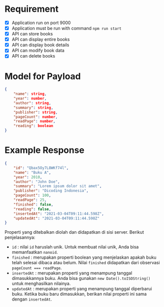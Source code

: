 # Requirement
- [x] Application run on port 9000
- [x] Application must be run with command `npm run start`
- [x] API can store books
- [x] API can display entire books
- [x] API can display book details
- [x] API can modify book data
- [x] API can delete books

# Model for Payload
```json
{
    "name": string,
    "year": number,
    "author": string,
    "summary": string,
    "publisher": string,
    "pageCount": number,
    "readPage": number,
    "reading": boolean
}
```

# Example Response
```json
{
    "id": "Qbax5Oy7L8WKf74l",
    "name": "Buku A",
    "year": 2010,
    "author": "John Doe",
    "summary": "Lorem ipsum dolor sit amet",
    "publisher": "Dicoding Indonesia",
    "pageCount": 100,
    "readPage": 25,
    "finished": false,
    "reading": false,
    "insertedAt": "2021-03-04T09:11:44.598Z",
    "updatedAt": "2021-03-04T09:11:44.598Z"
}
```

Properti yang ditebalkan diolah dan didapatkan di sisi server. Berikut penjelasannya:
- `id` : nilai `id` haruslah unik. Untuk membuat nilai unik, Anda bisa memanfaatkan `nanoid`.
- `finished` : merupakan properti boolean yang menjelaskan apakah buku telah selesai dibaca atau belum. Nilai `finished` didapatkan dari observasi `pageCount === readPage`.
- `insertedAt` : merupakan properti yang menampung tanggal dimasukkannya buku. Anda bisa gunakan `new Date().toISOString()` untuk menghasilkan nilainya.
- `updatedAt` : merupakan properti yang menampung tanggal diperbarui buku. Ketika buku baru dimasukkan, berikan nilai properti ini sama dengan `insertedAt`.
